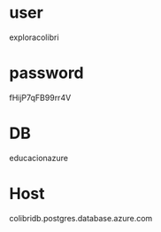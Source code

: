 # user
exploracolibri
# password
fHijP7qFB99rr4V

# DB
educacionazure

# Host
colibridb.postgres.database.azure.com